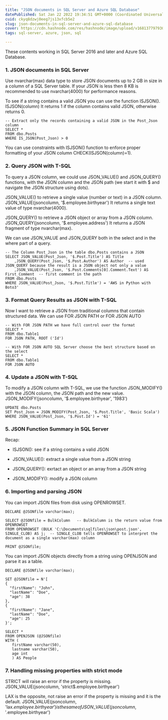 ```yaml
---
title: "JSON documents in SQL Server and Azure SQL Database"
datePublished: Sat Jan 22 2022 19:34:51 GMT+0000 (Coordinated Universal Time)
cuid: ckyq8dzwj0eeg7js13xfcb5e2
slug: json-documents-in-sql-server-and-azure-sql-database
cover: https://cdn.hashnode.com/res/hashnode/image/upload/v1681377979306/a7351b3e-d3cf-4fbe-8a36-3876cc39536b.png
tags: sql-server, azure, json, sql

---
```


These contents working in SQL Server 2016 and later and Azure SQL Database.

### 1\. JSON documents in SQL Server

Use nvarchar(max) data type to store JSON documents up to 2 GB in size in a column of a SQL Server table. If your JSON is less then 8 KB is recommended to use nvarchar(4000) for performance reasons.

To see if a string contains a valid JSON you can use the function ISJSON(). ISJSON(column) It returns 1 if the column contains valid JSON, otherwise returns 0.

```plaintext
-- Extract only the records containing a valid JSON in the Post_Json column
SELECT *
FROM dbo.Posts
WHERE IS_JSON(Post_Json) > 0
```

You can use constraints with ISJSON() function to enforce proper formatting of your JSON column CHECK(ISJSON(column)=1).

### 2\. Query JSON with T-SQL

To query a JSON column, we could use JSON\_VALUE() and JSON\_QUERY() functions, with the JSON column and the JSON path (we start it with $ and navigate the JSON structure using dots).

JSON\_VALUE() to retrieve a single value (number or text) in a JSON column. JSON\_VALUE(jsoncolumn, '$.employee.birthyear') It returns a single text value of type nvarchar(4000).

JSON\_QUERY() to retrieve a JSON object or array from a JSON column. JSON\_QUERY(jsoncolumn, '$.employee.address') It returns a JSON fragment of type nvarchar(max).

We can use JSON\_VALUE and JSON\_QUERY both in the select and in the where part of a query.

```plaintext
-- The Column Post_Json in the table dbo.Posts contains a JSON
SELECT JSON_VALUE(Post_Json, '$.Post.Title') AS Title
	,JSON_QUERY(Post_Json, '$.Post.Author') AS Author  -- used JSON_QUERY because the result is a JSON object not only a value
	,JSON_VALUE(Post_Json, '$.Post.Comments[0].Comment.Text') AS First_Comment  -- first comment in the path
FROM dbo.Posts
WHERE JSON_VALUE(Post_Json, '$.Post.Title') = 'AWS in Python with Boto3'
```

### 3\. Format Query Results as JSON with T-SQL

Now I want to retrieve a JSON from traditional columns that contain structured data. We can use FOR JSON PATH or FOR JSON AUTO

```plaintext
-- With FOR JSON PATH we have full control over the format
SELECT *
FROM dbo.Table1
FOR JSON PATH, ROOT ('Id')

-- With FOR JSON AUTO SQL Server choose the best structure based on the select
SELECT *
FROM dbo.Table1
FOR JSON AUTO
```

### 4\. Update a JSON with T-SQL

To modify a JSON column with T-SQL, we use the function JSON\_MODIFY() with the JSON column, the JSON path and the new value. JSON\_MODIFY(jsoncolumn, '$.employee.birthyear', '1983')

```plaintext
UPDATE dbo.Posts
SET Post_Json = JSON_MODIFY(Post_Json, '$.Post.Title', 'Basic Scala')
WHERE JSON_VALUE(Post_Json, '$.Post.Id') = '61'
```

### 5\. JSON Function Summary in SQL Server

Recap:

* ISJSON(): see if a string contains a valid JSON
    
* JSON\_VALUE(): extract a single value from a JSON string
    
* JSON\_QUERY(): exrtact an object or an array from a JSON string
    
* JSON\_MODIFY(): modify a JSON column
    

### 6\. Importing and parsing JSON

You can import JSON files from disk using OPENROWSET.

```plaintext
DECLARE @JSONfile varchar(max);

SELECT @JSONfile = BulkColumn   -- BulkColumn is the return value from OPENROWSET
FROM OPENROWSET (BULK 'C:\Documents\sqlfiles\json\post.json', SINGLE_CLOB) AS j;  -- SINGLE_CLOB tells OPENROWSET to interpret the document as a single varchar(max) column

PRINT @JSONfile;
```

You can import JSON objects directly from a string using OPENJSON and parse it as a table.

```plaintext
DECLARE @JSONfile varchar(max);

SET @JSONfile = N'[
{
  "firstName": "John",
  "lastName": "Doe",
  "age": 38
},
{
  "firstName": "Jane",
  "lastName": "Doe",
  "age": 25
}';

SELECT *
FROM OPENJSON (@JSONfile) 
WITH (
   firstName varchar(50),
   lastname varchar(50),
   age int
   ) AS People
```

### 7\. Handling missing properties with strict mode

STRICT will raise an error if the property is missing. JSON\_VALUE(jsoncolumn, 'strict$.employee.birthyear')

LAX is the opposite, not raise an error if the property is missing and it is the default. JSON\_VALUE(jsoncolumn, 'lax$.employee.birthyear') is the same of JSON\_VALUE(jsoncolumn, '$.employee.birthyear')